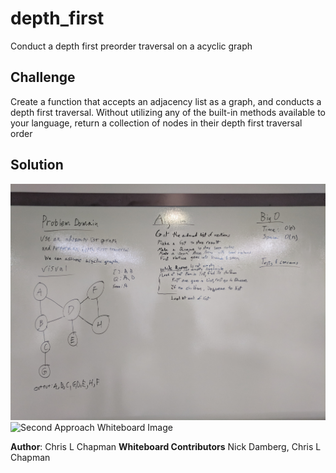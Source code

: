 # depth_first

Conduct a depth first preorder traversal on a acyclic graph

## Challenge

Create a function that accepts an adjacency list as a graph, and conducts a depth first traversal. Without utilizing any of the built-in methods available to your language, return a collection of nodes in their depth first traversal order

## Solution

![Whiteboard Image](../../assets/depth_first.jpg)
![Second Approach Whiteboard Image](../../assets/depth_first2.jpg)

**Author**: Chris L Chapman
**Whiteboard Contributors**  Nick Damberg, Chris L Chapman
